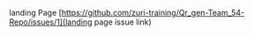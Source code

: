 landing Page [https://github.com/zuri-training/Qr_gen-Team_54-Repo/issues/1](landing page issue link)
